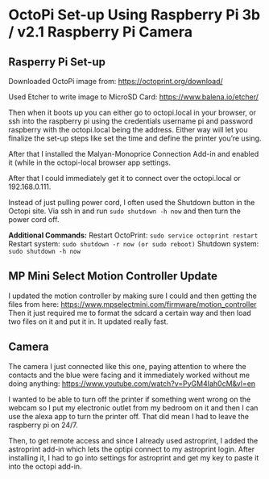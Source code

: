 # OctoPi Set-up Using Raspberry Pi 3b / v2.1 Raspberry Pi Camera #

## Rasperry Pi Set-up ##
Downloaded OctoPi image from: https://octoprint.org/download/

Used Etcher to write image to MicroSD Card: https://www.balena.io/etcher/

Then when it boots up you can either go to octopi.local in your browser, or ssh into the raspberry pi using the credentials username pi and password raspberry with the octopi.local being the address. Either way will let you finalize the set-up steps like set the time and define the printer you’re using.

After that I installed the Malyan-Monoprice Connection Add-in and enabled it (while in the octopi-local browser app settings.

After that I could immediately get it to connect over the octopi.local or 192.168.0.111.

Instead of just pulling power cord, I often used the Shutdown button in the Octopi site. Via ssh in and run `sudo shutdown -h now` and then turn the power cord off.

**Additional Commands:**
Restart OctoPrint: `sudo service octoprint restart`
Restart system: `sudo shutdown -r now (or sudo reboot)`
Shutdown system: `sudo shutdown -h now`

## MP Mini Select Motion Controller Update ##
I updated the motion controller by making sure I could and then getting the files from here: https://www.mpselectmini.com/firmware/motion_controller Then it just required me to format the sdcard a certain way and then load two files on it and put it in. It updated really fast.		 

## Camera ##
The camera I just connected like this one, paying attention to where the contacts and the blue were facing and it immediately worked without me doing anything: https://www.youtube.com/watch?v=PyGM4Iah0cM&vl=en

I wanted to be able to turn off the printer if something went wrong on the webcam so I put my electronic outlet from my bedroom on it and then I can use the alexa app to turn the printer off. That did mean I had to leave the raspberry pi on 24/7.

Then, to get remote access and since I already used astroprint, I added the astroprint add-in which lets the optipi connect to my astroprint login. After installing it, I had to go into settings for astroprint and get my key to paste it into the octopi add-in.
